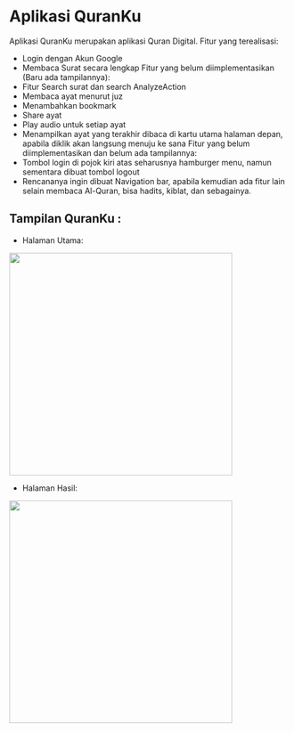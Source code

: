 # Aplikasi QuranKu

Aplikasi QuranKu merupakan aplikasi Quran Digital.
Fitur yang terealisasi:
- Login dengan Akun Google
- Membaca Surat secara lengkap
Fitur yang belum diimplementasikan (Baru ada tampilannya):
- Fitur Search surat dan search AnalyzeAction
- Membaca ayat menurut juz
- Menambahkan bookmark
- Share ayat
- Play audio untuk setiap ayat
- Menampilkan ayat yang terakhir dibaca di kartu utama
halaman depan, apabila diklik akan langsung menuju ke sana
Fitur yang belum diimplementasikan dan belum ada tampilannya:
- Tombol login di pojok kiri atas seharusnya hamburger menu,
namun sementara dibuat tombol logout
- Rencananya ingin dibuat Navigation bar, apabila kemudian ada fitur lain selain
membaca Al-Quran, bisa hadits, kiblat, dan sebagainya.

## Tampilan QuranKu :

- Halaman Utama:
<img src="https://cdn.discordapp.com/attachments/693773038843461685/875757955591569468/Screenshot_20210813-220857_starter_project.png" height=400> 

- Halaman Hasil:
<img src="https://cdn.discordapp.com/attachments/693773038843461685/875757955839062096/Screenshot_20210813-220902_starter_project.png" height=400> 